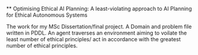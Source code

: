 ** Optimising Ethical AI Planning: A least-violating approach to AI Planning for Ethical Autonomous Systems

The work for my MSc Dissertation/final project. A Domain and problem file written in PDDL. An agent traverses an environment aiming to voilate the least number of ethical principles/
act in accordance with the greatest number of ethical principles. 

